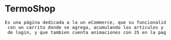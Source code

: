 <h1>TermoShop</h1>

<pre>Es una página dedicada a la un eCommerce, que su funcionalidad es en la pagina de termos y vasos funciona
 con un carrito donde se agrega, acumulando los articulos y tambien eliminandolos, también cuenta con la página
 de login, y que tambien cuenta animaciones con JS en la pagina de bienvenida y about us.

</pre>